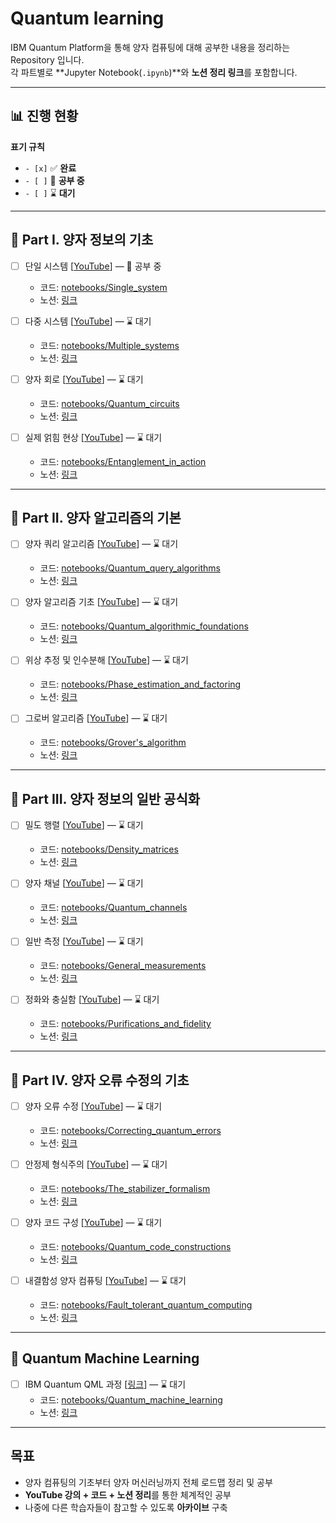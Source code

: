 
# Quantum learning

IBM Quantum Platform을 통해 양자 컴퓨팅에 대해 공부한 내용을 정리하는 Repository 입니다.  
각 파트별로 **Jupyter Notebook(`.ipynb`)**와 **노션 정리 링크**를 포함합니다.  

---

## 📊 진행 현황

**표기 규칙**
- `- [x]` ✅ **완료**
- `- [ ]` 🚧 **공부 중** 
- `- [ ]` ⌛ **대기** 

---

## 📘 Part I. 양자 정보의 기초

- [ ] 단일 시스템 [[YouTube](https://www.youtube.com/watch?v=3-c4xJa7Flk&list=PLOFEBzvs-VvqKKMXX4vbi4EB1uaErFMSO&index=3)] — 🚧 공부 중
  - 코드: [notebooks/Single_system](notebooks/1_Single_systems/)  
  - 노션: [링크]()

- [ ] 다중 시스템 [[YouTube](https://www.youtube.com/watch?v=DfZZS8Spe7U&list=PLOFEBzvs-VvqKKMXX4vbi4EB1uaErFMSO&index=4)] — ⌛ 대기  
  - 코드: [notebooks/Multiple_systems](notebooks/2_Multiple_systems/)  
  - 노션: [링크]()

- [ ] 양자 회로 [[YouTube](https://www.youtube.com/watch?v=30U2DTfIrOU&list=PLOFEBzvs-VvqKKMXX4vbi4EB1uaErFMSO&index=5)] — ⌛ 대기  
  - 코드: [notebooks/Quantum_circuits](notebooks/3_Quantum_circuits/)  
  - 노션: [링크]()

- [ ] 실제 얽힘 현상 [[YouTube](https://www.youtube.com/watch?v=GSsElSQgMbU&list=PLOFEBzvs-VvqKKMXX4vbi4EB1uaErFMSO&index=6)] — ⌛ 대기  
  - 코드: [notebooks/Entanglement_in_action](notebooks/4_Entanglement_in_action/)  
  - 노션: [링크]()

---

## 📗 Part II. 양자 알고리즘의 기본

- [ ] 양자 쿼리 알고리즘 [[YouTube](https://www.youtube.com/watch?v=2wticzHE1vs&list=PLOFEBzvs-VvqKKMXX4vbi4EB1uaErFMSO&index=7)] — ⌛ 대기  
  - 코드: [notebooks/Quantum_query_algorithms](notebooks/5_Quantum_query_algorithms/)  
  - 노션: [링크]()

- [ ] 양자 알고리즘 기초 [[YouTube](https://www.youtube.com/watch?v=2wxxvwRGANQ&list=PLOFEBzvs-VvqKKMXX4vbi4EB1uaErFMSO&index=8)] — ⌛ 대기  
  - 코드: [notebooks/Quantum_algorithmic_foundations](notebooks/6_Quantum_algorithmic_foundations/)  
  - 노션: [링크]()

- [ ] 위상 추정 및 인수분해 [[YouTube](https://www.youtube.com/watch?v=2wxxvwRGANQ&list=PLOFEBzvs-VvqKKMXX4vbi4EB1uaErFMSO&index=9)] — ⌛ 대기  
  - 코드: [notebooks/Phase_estimation_and_factoring](notebooks/7_Phase_estimation_and_factoring/)  
  - 노션: [링크]()

- [ ] 그로버 알고리즘 [[YouTube](https://www.youtube.com/watch?v=2wxxvwRGANQ&list=PLOFEBzvs-VvqKKMXX4vbi4EB1uaErFMSO&index=10)] — ⌛ 대기  
  - 코드: [notebooks/Grover's_algorithm](notebooks/8_Grover's_algorithm/)  
  - 노션: [링크]()

---

## 📙 Part III. 양자 정보의 일반 공식화

- [ ] 밀도 행렬 [[YouTube](https://www.youtube.com/watch?v=2wticzHE1vs&list=PLOFEBzvs-VvqKKMXX4vbi4EB1uaErFMSO&index=11)] — ⌛ 대기  
  - 코드: [notebooks/Density_matrices](notebooks/9_Density_matrices/)  
  - 노션: [링크]()

- [ ] 양자 채널 [[YouTube](https://www.youtube.com/watch?v=2wticzHE1vs&list=PLOFEBzvs-VvqKKMXX4vbi4EB1uaErFMSO&index=12)] — ⌛ 대기  
  - 코드: [notebooks/Quantum_channels](notebooks/10_Quantum_channels/)  
  - 노션: [링크]()

- [ ] 일반 측정 [[YouTube](https://www.youtube.com/watch?v=2wticzHE1vs&list=PLOFEBzvs-VvqKKMXX4vbi4EB1uaErFMSO&index=13)] — ⌛ 대기  
  - 코드: [notebooks/General_measurements](notebooks/11_General_measurements/)  
  - 노션: [링크]()

- [ ] 정화와 충실함 [[YouTube](https://www.youtube.com/watch?v=2wticzHE1vs&list=PLOFEBzvs-VvqKKMXX4vbi4EB1uaErFMSO&index=14)] — ⌛ 대기  
  - 코드: [notebooks/Purifications_and_fidelity](notebooks/12_Purifications_and_fidelity/)  
  - 노션: [링크]()

---

## 📕 Part IV. 양자 오류 수정의 기초

- [ ] 양자 오류 수정 [[YouTube](https://www.youtube.com/watch?v=2wticzHE1vs&list=PLOFEBzvs-VvqKKMXX4vbi4EB1uaErFMSO&index=15)] — ⌛ 대기  
  - 코드: [notebooks/Correcting_quantum_errors](notebooks/13_Correcting_quantum_errors/)  
  - 노션: [링크]()

- [ ] 안정제 형식주의 [[YouTube](https://www.youtube.com/watch?v=2wticzHE1vs&list=PLOFEBzvs-VvqKKMXX4vbi4EB1uaErFMSO&index=16)] — ⌛ 대기  
  - 코드: [notebooks/The_stabilizer_formalism](notebooks/14_The_stabilizer_formalism/)  
  - 노션: [링크]()

- [ ] 양자 코드 구성 [[YouTube](https://www.youtube.com/watch?v=2wticzHE1vs&list=PLOFEBzvs-VvqKKMXX4vbi4EB1uaErFMSO&index=17)] — ⌛ 대기  
  - 코드: [notebooks/Quantum_code_constructions](notebooks/15_Quantum_code_constructions/)  
  - 노션: [링크]()

- [ ] 내결함성 양자 컴퓨팅 [[YouTube](https://www.youtube.com/watch?v=2wticzHE1vs&list=PLOFEBzvs-VvqKKMXX4vbi4EB1uaErFMSO&index=18)] — ⌛ 대기  
  - 코드: [notebooks/Fault_tolerant_quantum_computing](notebooks/16_Fault_tolerant_quantum_computing/)  
  - 노션: [링크]()

---

## 🤖 Quantum Machine Learning

- [ ] IBM Quantum QML 과정 [[링크](https://quantum.cloud.ibm.com/learning/en/courses/quantum-machine-learning)] — ⌛ 대기  
  - 코드: [notebooks/Quantum_machine_learning](notebooks/17_Quantum_machine_learning/)  
  - 노션: [링크]()

---

## 목표
- 양자 컴퓨팅의 기초부터 양자 머신러닝까지 전체 로드맵 정리 및 공부
- **YouTube 강의 + 코드 + 노션 정리**를 통한 체계적인 공부
- 나중에 다른 학습자들이 참고할 수 있도록 **아카이브** 구축
